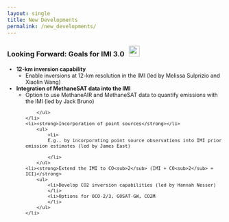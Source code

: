 ```yaml
---
layout: single
title: New Developments
permalink: /new_developments/
---
```



<h3>Looking Forward: Goals for IMI 3.0<span><img src = "https://raw.githubusercontent.com/FortAwesome/Font-Awesome/6.x/svgs/solid/arrow-trend-up.svg" style = "height: 25px; width: 25px; margin-bottom: 5px; margin-left: 10px;"></span></h3>
<ul style = "font-size: 0.9em">
    <li><strong>12-km inversion capability</strong>
        <ul>
            <li>Enable inversions at 12-km resolution in the IMI (led by Melissa Sulprizio and Xiaolin Wang)
            </li>
        </ul>
    </li>
    <li><strong>Integration of MethaneSAT data into the IMI</strong>
        <ul>
            <li>Option to use MethaneAIR and MethaneSAT data to quantify emissions with the IMI (led by Jack Bruno)
            </li>

        </ul>
    </li>
    <li><strong>Incorporation of point sources</strong></li>
        <ul>
            <li>
            E.g., by incorporating point source observations into IMI prior emission estimates (led by James East)

            </li>
        </ul>
    <li><strong>Extend the IMI to CO<sub>2</sub> (IMI + CO<sub>2</sub> = ICI)</strong>
        <ul>
            <li>Develop CO2 inversion capabilities (led by Hannah Nesser)
            </li>
            <li>Options for OCO-2/3, GOSAT-GW, CO2M
            </li>
        </ul>
    </li>

</ul>

